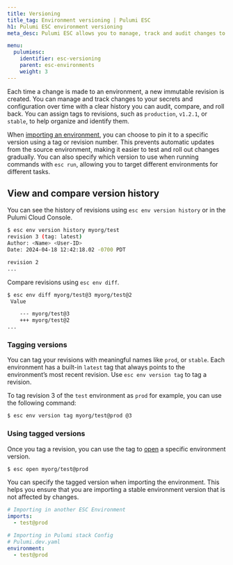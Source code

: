 ```yaml
---
title: Versioning
title_tag: Environment versioning | Pulumi ESC
h1: Pulumi ESC environment versioning
meta_desc: Pulumi ESC allows you to manage, track and audit changes to your secrets and configurations with versioning.

menu:
  pulumiesc:
    identifier: esc-versioning
    parent: esc-environments
    weight: 3
---
```


Each time a change is made to an environment, a new immutable revision is created. You can manage and track changes to your secrets and configuration over time with a clear history you can audit, compare, and roll back.  You can assign tags to revisions, such as `production`, `v1.2.1`, or `stable`, to help organize and identify them.

When [importing an environment](/docs/esc/environments/imports/), you can choose to pin it to a specific version using a tag or revision number. This prevents automatic updates from the source environment, making it easier to test and roll out changes gradually. You can also specify which version to use when running commands with `esc run`, allowing you to target different environments for different tasks.

## View and compare version history

You can see the history of revisions using `esc env version history` or in the Pulumi Cloud Console.

```bash
$ esc env version history myorg/test
revision 3 (tag: latest)
Author: <Name> <User-ID>
Date: 2024-04-18 12:42:18.02 -0700 PDT

revision 2
...
```

Compare revisions using `esc env diff`.

```bash
$ esc env diff myorg/test@3 myorg/test@2
 Value

    --- myorg/test@3
    +++ myorg/test@2
...
```

### Tagging versions

You can tag your revisions with meaningful names like `prod`, or `stable`. Each environment has a built-in `latest` tag that always points to the environment’s most recent revision. Use `esc env version tag` to tag a revision.

To tag revision 3 of the `test` environment as `prod` for example, you can use the following command:

```bash
$ esc env version tag myorg/test@prod @3
```

### Using tagged versions

Once you tag a revision, you can use the tag to [open](/docs/esc/environments/working-with-environments/#opening-an-environment) a specific environment version.

```bash
$ esc open myorg/test@prod
```

You can specify the tagged version when importing the environment. This helps you ensure that you are importing a stable environment version that is not affected by changes.

```yaml
# Importing in another ESC Environment
imports:
  - test@prod

# Importing in Pulumi stack Config
# Pulumi.dev.yaml
environment:
  - test@prod
```
